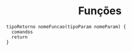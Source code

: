 <h1 align="center">Funções</h1>

```
tipoRetorno nomeFuncao(tipoParam nomeParam) {
  comandos
  return
}
```
